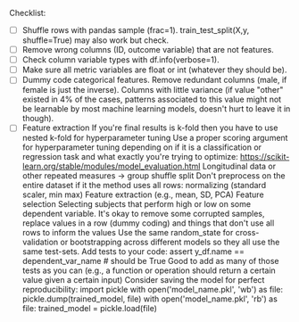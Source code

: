  Checklist:
- [ ] Shuffle rows with pandas sample (frac=1). train_test_split(X,y, shuffle=True) may also work but check.
- [ ] Remove wrong columns (ID, outcome variable) that are not features. 
- [ ] Check column variable types with df.info(verbose=1). 
- [ ] Make sure all metric variables are float or int (whatever they should be). 
- [ ] Dummy code categorical features. Remove redundant columns (male, if female is just the inverse). Columns with little variance (if value "other" existed in 4% of the cases, patterns associated to this value might not be learnable by most machine learning models, doesn't hurt to leave it in though). 
- [ ] Feature extraction 
If you're final results is k-fold then you have to use nested k-fold for hyperparameter tuning
Use a proper scoring argument for hyperparameter tuning depending on if it is a classification or regression task and what exactly you're trying to optimize: https://scikit-learn.org/stable/modules/model_evaluation.html
Longitudinal data or other repeated measures → group shuffle split 
Don't preprocess on the entire dataset if it the method uses all rows:
normalizing (standard scaler, min max)
Feature extraction (e.g., mean, SD, PCA)
Feature selection
Selecting subjects that perform high or low on some dependent variable. 
It's okay to remove some corrupted samples, replace values in a row (dummy coding) and things that don't use all rows to inform the values 
Use the same random_state for cross-validation or bootstrapping across different models so they all use the same test-sets.
Add tests to your code:
assert y_df.name == dependent_var_name  # should be True
Good to add as many of those tests as you can (e.g., a function or operation should return a certain value given a certain input)
Consider saving the model for perfect reproducibility: 
import pickle
with open('model_name.pkl', 'wb') as file:
    pickle.dump(trained_model, file)
with open('model_name.pkl', 'rb') as file:
    trained_model = pickle.load(file)
